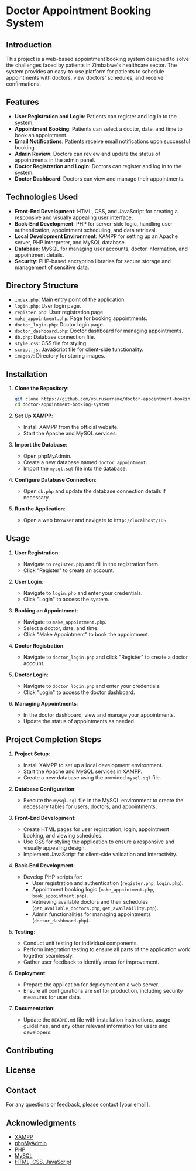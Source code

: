 # Doctor Appointment Booking System

## Introduction
This project is a web-based appointment booking system designed to solve the challenges faced by patients in Zimbabwe's healthcare sector. The system provides an easy-to-use platform for patients to schedule appointments with doctors, view doctors' schedules, and receive confirmations.

## Features
- **User Registration and Login**: Patients can register and log in to the system.
- **Appointment Booking**: Patients can select a doctor, date, and time to book an appointment.
- **Email Notifications**: Patients receive email notifications upon successful booking.
- **Admin Review**: Doctors can review and update the status of appointments in the admin panel.
- **Doctor Registration and Login**: Doctors can register and log in to the system.
- **Doctor Dashboard**: Doctors can view and manage their appointments.

## Technologies Used
- **Front-End Development**: HTML, CSS, and JavaScript for creating a responsive and visually appealing user interface.
- **Back-End Development**: PHP for server-side logic, handling user authentication, appointment scheduling, and data retrieval.
- **Local Development Environment**: XAMPP for setting up an Apache server, PHP interpreter, and MySQL database.
- **Database**: MySQL for managing user accounts, doctor information, and appointment details.
- **Security**: PHP-based encryption libraries for secure storage and management of sensitive data.

## Directory Structure
- `index.php`: Main entry point of the application.
- `login.php`: User login page.
- `register.php`: User registration page.
- `make_appointment.php`: Page for booking appointments.
- `doctor_login.php`: Doctor login page.
- `doctor_dashboard.php`: Doctor dashboard for managing appointments.
- `db.php`: Database connection file.
- `style.css`: CSS file for styling.
- `script.js`: JavaScript file for client-side functionality.
- `images/`: Directory for storing images.

## Installation
1. **Clone the Repository**:
   ```sh
   git clone https://github.com/yourusername/doctor-appointment-booking-system.git
   cd doctor-appointment-booking-system
   ```

2. **Set Up XAMPP**:
   - Install XAMPP from the official website.
   - Start the Apache and MySQL services.

3. **Import the Database**:
   - Open phpMyAdmin.
   - Create a new database named `doctor_appointment`.
   - Import the `mysql.sql` file into the database.

4. **Configure Database Connection**:
   - Open `db.php` and update the database connection details if necessary.

5. **Run the Application**:
   - Open a web browser and navigate to `http://localhost/TDS`.

## Usage
1. **User Registration**:
   - Navigate to `register.php` and fill in the registration form.
   - Click "Register" to create an account.

2. **User Login**:
   - Navigate to `login.php` and enter your credentials.
   - Click "Login" to access the system.

3. **Booking an Appointment**:
   - Navigate to `make_appointment.php`.
   - Select a doctor, date, and time.
   - Click "Make Appointment" to book the appointment.

4. **Doctor Registration**:
   - Navigate to `doctor_login.php` and click "Register" to create a doctor account.

5. **Doctor Login**:
   - Navigate to `doctor_login.php` and enter your credentials.
   - Click "Login" to access the doctor dashboard.

6. **Managing Appointments**:
   - In the doctor dashboard, view and manage your appointments.
   - Update the status of appointments as needed.

## Project Completion Steps

1. **Project Setup**:
   - Install XAMPP to set up a local development environment.
   - Start the Apache and MySQL services in XAMPP.
   - Create a new database using the provided `mysql.sql` file.

2. **Database Configuration**:
   - Execute the `mysql.sql` file in the MySQL environment to create the necessary tables for users, doctors, and appointments.

3. **Front-End Development**:
   - Create HTML pages for user registration, login, appointment booking, and viewing schedules.
   - Use CSS for styling the application to ensure a responsive and visually appealing design.
   - Implement JavaScript for client-side validation and interactivity.

4. **Back-End Development**:
   - Develop PHP scripts for:
     - User registration and authentication (`register.php`, `login.php`).
     - Appointment booking logic (`make_appointment.php`, `book_appointment.php`).
     - Retrieving available doctors and their schedules (`get_available_doctors.php`, `get_availability.php`).
     - Admin functionalities for managing appointments (`doctor_dashboard.php`).

5. **Testing**:
   - Conduct unit testing for individual components.
   - Perform integration testing to ensure all parts of the application work together seamlessly.
   - Gather user feedback to identify areas for improvement.

6. **Deployment**:
   - Prepare the application for deployment on a web server.
   - Ensure all configurations are set for production, including security measures for user data.

7. **Documentation**:
   - Update the `README.md` file with installation instructions, usage guidelines, and any other relevant information for users and developers.

## Contributing

## License


## Contact
For any questions or feedback, please contact [your email].

## Acknowledgments
- [XAMPP](https://www.apachefriends.org/index.html)
- [phpMyAdmin](https://www.phpmyadmin.net/)
- [PHP](https://www.php.net/)
- [MySQL](https://www.mysql.com/)
- [HTML, CSS, JavaScript](https://developer.mozilla.org/)
